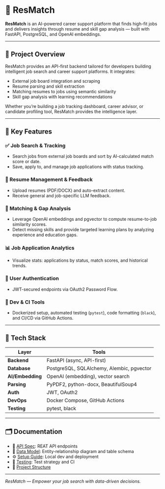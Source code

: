 # 📂 ResMatch

**ResMatch** is an AI-powered career support platform that finds high-fit jobs and delivers insights through resume and skill gap analysis — built with FastAPI, PostgreSQL, and OpenAI embeddings.

---

## 🎯 Project Overview

ResMatch provides an API-first backend tailored for developers building intelligent job search and career support platforms. It integrates:

- External job board integration and scraping
- Resume parsing and skill extraction
- Matching resumes to jobs using semantic similarity
- Skill gap analysis with learning recommendations

Whether you’re building a job tracking dashboard, career advisor, or candidate profiling tool, ResMatch provides the intelligence layer.

---

## 🚀 Key Features

### ✅ Job Search & Tracking

- Search jobs from external job boards and sort by AI-calculated match score or date.
- Save, apply to, and manage job applications with status tracking.

### 📄 Resume Management & Feedback

- Upload resumes (PDF/DOCX) and auto-extract content.
- Receive general and job-specific LLM feedback.

### 🤖 Matching & Gap Analysis

- Leverage OpenAI embeddings and pgvector to compute resume-to-job similarity scores.
- Detect missing skills and provide targeted learning plans by analyzing experience and education gaps.

### 📊 Job Application Analytics

- Visualize stats: applications by status, match scores, and historical trends.

### 🔐 User Authentication

- JWT-secured endpoints via OAuth2 Password Flow.

### 🧪 Dev & CI Tools

- Dockerized setup, automated testing (`pytest`), code formatting (`black`), and CI/CD via GitHub Actions.

---

## 🧰 Tech Stack

| Layer            | Tools                                     |
| ---------------- | ----------------------------------------- |
| **Backend**      | FastAPI (async, API-first)                |
| **Database**     | PostgreSQL, SQLAlchemy, Alembic, pgvector |
| **AI/Embedding** | OpenAI (embedding), vector search         |
| **Parsing**      | PyPDF2, python-docx, BeautifulSoup4       |
| **Auth**         | JWT, OAuth2                               |
| **DevOps**       | Docker Compose, GitHub Actions            |
| **Testing**      | pytest, black                             |

---

## 🗂️ Documentation

- 📑 [API Spec](docs/API_SPEC.md): REAT API endpoints
- 🧬 [Data Model](docs/DATA_MODEL.md): Entity-relationship diagram and table schema
- ⚙️ [Setup Guide](docs/SETUP.md): Local dev and deployment
- 🧪 [Testing](docs/TESTING.md): Test strategy and CI
- 🧭 [Project Structure](docs/PROJECT_STRUCTURE.md)

---

_ResMatch — Empower your job search with data-driven decisions._
